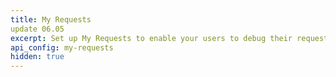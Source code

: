```yaml
---
title: My Requests
update 06.05
excerpt: Set up My Requests to enable your users to debug their requests.
api_config: my-requests
hidden: true
---
```

